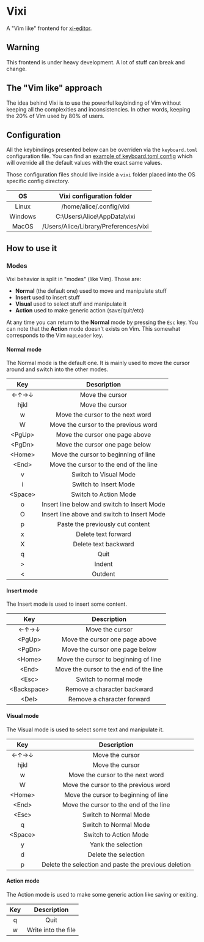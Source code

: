 # Vixi

A "Vim like" frontend for [xi-editor](https://github.com/xi-editor/xi-editor).

## Warning

This frontend is under heavy development. A lot of stuff can break and change.


## The "Vim like" approach

The idea behind Vixi is to use the powerful keybinding of Vim without keeping
all the complexities and inconsistencies. In other words, keeping the 20% of
Vim used by 80% of users.


## Configuration

All the keybindings presented below can be overriden via the `keyboard.toml`
configuration file. You can find an [example of keyboard.toml config](./resources/keyboard.toml)
which will override all the default values with the exact same values.

Those configuration files should live inside a `vixi` folder placed into the
OS specific config directory.

|  **OS** |     **Vixi configuration folder**     |
|:-------:|:-------------------------------------:|
|  Linux  |        /home/alice/.config/vixi       |
| Windows |      C:\Users\Alice\AppData\vixi      |
|  MacOS  | /Users/Alice/Library/Preferences/vixi |


## How to use it

### Modes

Vixi behavior is split in "modes" (like Vim). Those are:
- **Normal** (the default one) used to move and manipulate stuff
- **Insert** used to insert stuff
- **Visual** used to select stuff and manipulate it
- **Action** used to make generic action (save/quit/etc)

At any time you can return to the **Normal** mode by pressing the `Esc` key.
You can note that the **Action** mode doesn't exists on Vim. This somewhat
corresponds to the Vim `mapLeader` key.


#### Normal mode

The Normal mode is the default one. It is mainly used to move the cursor around
and switch into the other modes.

|  **Key** |               **Description**               |
|:--------:|:-------------------------------------------:|
|   ←↑→↓   |               Move the cursor               |
|   hjkl   |               Move the cursor               |
|     w    |       Move the cursor to the next word      |
|     W    |     Move the cursor to the previous word    |
|  \<PgUp> |        Move the cursor one page above       |
|  \<PgDn> |        Move the cursor one page below       |
|  \<Home> |      Move the cursor to beginning of line   |
|  \<End>  |     Move the cursor to the end of the line  |
|     v    |            Switch to Visual Mode            |
|     i    |            Switch to Insert Mode            |
| \<Space> |            Switch to Action Mode            |
|     o    | Insert line below and switch to Insert Mode |
|     O    | Insert line above and switch to Insert Mode |
|     p    |       Paste the previously cut content      |
|     x    |             Delete text forward             |
|     X    |             Delete text backward            |
|     q    |                    Quit                     |
|     >    |                   Indent                    |
|     <    |                  Outdent                    |


#### Insert mode

The Insert mode is used to insert some content.

|    **Key**   |         **Description**                |
|:------------:|:--------------------------------------:|
|     ←↑→↓     |         Move the cursor                |
|    \<PgUp>   | Move the cursor one page above         |
|    \<PgDn>   | Move the cursor one page below         |
|    \<Home>   | Move the cursor to beginning of line   |
|    \<End>    | Move the cursor to the end of the line |
|    \<Esc>    |      Switch to normal mode             |
| \<Backspace> |   Remove a character backward          |
|    \<Del>    |   Remove a character forward           |


#### Visual mode

The Visual mode is used to select some text and manipulate it.

|  **Key** |                   **Description**                   |
|:--------:|:---------------------------------------------------:|
|   ←↑→↓   |                   Move the cursor                   |
|   hjkl   |                   Move the cursor                   |
|     w    |           Move the cursor to the next word          |
|     W    |         Move the cursor to the previous word        |
| \<Home>  |         Move the cursor to beginning of line        |
|  \<End>  |         Move the cursor to the end of the line      |
|  \<Esc>  |                Switch to Normal Mode                |
|     q    |                Switch to Normal Mode                |
| \<Space> |                Switch to Action Mode                |
|     y    |                  Yank the selection                 |
|     d    |                 Delete the selection                |
|     p    | Delete the selection and paste the previous deletion|


#### Action mode

The Action mode is used to make some generic action like saving or exiting.

| **Key** |   **Description**   |
|:-------:|:-------------------:|
|    q    |         Quit        |
|    w    | Write into the file |

